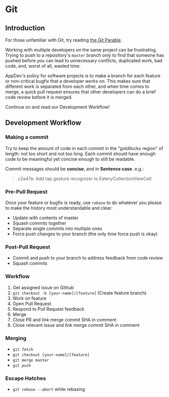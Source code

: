 # Git

## Introduction

For those unfamiliar with Git, try reading [the Git Parable](http://tom.preston-werner.com/2009/05/19/the-git-parable.html).

Working with multiple developers on the same project can be frustrating. Trying to push to a repository's `master` branch only to find that someone has pushed before you can lead to unnecessary conflicts, duplicated work, bad code, and, worst of all, wasted time.

AppDev's policy for software projects is to make a branch for each feature or non-critical bugfix that a developer works on. This makes sure that different work is separated from each other, and when time comes to merge, a quick pull request ensures that other developers can do a brief code review before it is merged.

Continue on and read our Development Workflow!

## Development Workflow

### Making a commit

Try to keep the amount of code in each commit in the "goldilocks region" of length: not too short and not too long. Each commit should have enough code to be meaningful yet concise enough to still be readable.

Commit messages should be **concise**, and in **Sentence case**. e.g.:

> c2a47e: Add tap gesture recognizer to EateryCollectionViewCell

### Pre-Pull Request

Once your feature or bugfix is ready, use `rebase` to do whatever you please to make the history most understandable and clear:

* Update with contents of master
* Squash commits together
* Separate single commits into multiple ones
* Force push changes to your branch \(the only time force push is okay\)

### Post-Pull Request

* Commit and push to your branch to address feedback from code review
* Squash commits

### Workflow

1. Get assigned issue on Github
2. `git checkout -b [your-name]/[feature]` \(Create feature branch\)
3. Work on feature
4. Open Pull Request
5. Respond to Pull Request feedback
6. Merge
7. Close PR and link merge commit SHA in comment
8. Close relevant issue and link merge commit SHA in comment

### Merging

* `git fetch`
* `git checkout [your-name]/[feature]`
* `git merge master`
* `git push`

### Escape Hatches

* `git rebase --abort` while rebasing

